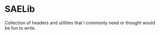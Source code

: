 # SAELib
Collection of headers and utilities that I commonly need or thought would be fun to write.
